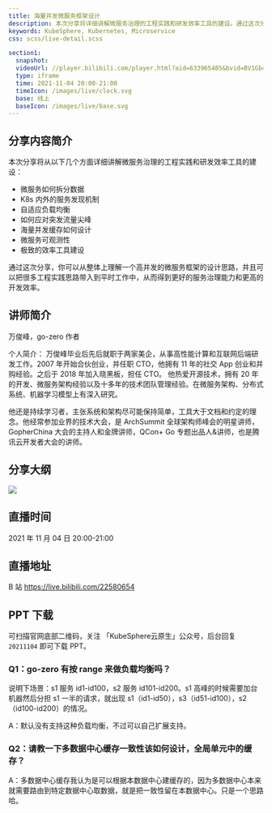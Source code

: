 ```yaml
---
title: 海量并发微服务框架设计
description: 本次分享将详细讲解微服务治理的工程实践和研发效率工具的建设。通过这次分享，你可以从整体上理解一个高并发的微服务框架的设计思路，并且可以把很多工程实践思路带入到平时工作中，从而得到更好的服务治理能力和更高的开发效率。
keywords: KubeSphere, Kubernetes, Microservice
css: scss/live-detail.scss

section1:
  snapshot: 
  videoUrl: //player.bilibili.com/player.html?aid=633965485&bvid=BV1Gb4y187un&cid=436661201&page=1&high_quality=1
  type: iframe
  time: 2021-11-04 20:00-21:00
  timeIcon: /images/live/clock.svg
  base: 线上
  baseIcon: /images/live/base.svg
---
```

## 分享内容简介

本次分享将从以下几个方面详细讲解微服务治理的工程实践和研发效率工具的建设：
- 微服务如何拆分数据
- K8s 内外的服务发现机制
- 自适应负载均衡
- 如何应对突发流量尖峰
- 海量并发缓存如何设计
- 微服务可观测性
- 极致的效率工具建设

通过这次分享，你可以从整体上理解一个高并发的微服务框架的设计思路，并且可以把很多工程实践思路带入到平时工作中，从而得到更好的服务治理能力和更高的开发效率。

## 讲师简介

万俊峰，go-zero 作者

个人简介：
万俊峰毕业后先后就职于两家美企，从事高性能计算和互联网后端研发工作。2007 年开始合伙创业，并任职 CTO，他拥有 11 年的社交 App 创业和并购经验。之后于 2018 年加入晓黑板，担任 CTO。
他热爱开源技术，拥有 20 年的开发、微服务架构经验以及十多年的技术团队管理经验。在微服务架构、分布式系统、机器学习模型上有深入研究。

他还是持续学习者，主张系统和架构尽可能保持简单，工具大于文档和约定的理念。他经常参加业界的技术大会，是 ArchSummit 全球架构师峰会的明星讲师，GopherChina 大会的主持人和金牌讲师，QCon+ Go 专题出品人&讲师，也是腾讯云开发者大会的讲师。


## 分享大纲

![](https://pek3b.qingstor.com/kubesphere-community/images/go1104-live.png)

## 直播时间

2021 年 11 月 04 日 20:00-21:00

## 直播地址

B 站  https://live.bilibili.com/22580654

## PPT 下载

可扫描官网底部二维码，关注 「KubeSphere云原生」公众号，后台回复 `20211104` 即可下载 PPT。

### Q1：go-zero 有按 range 来做负载均衡吗？
说明下场景：s1 服务 id1-id100，s2 服务 id101-id200。s1 高峰的时候需要加台机器然后分担 s1 一半的请求，就出现 s1（id1-id50），s3（id51-id100），s2（id100-id200）的情况。

A：默认没有支持这种负载均衡，不过可以自己扩展支持。

### Q2：请教一下多数据中心缓存一致性该如何设计，全局单元中的缓存？

A：多数据中心缓存我认为是可以根据本数据中心建缓存的，因为多数据中心本来就需要路由到特定数据中心取数据，就是把一致性留在本数据中心。只是一个思路哈。
